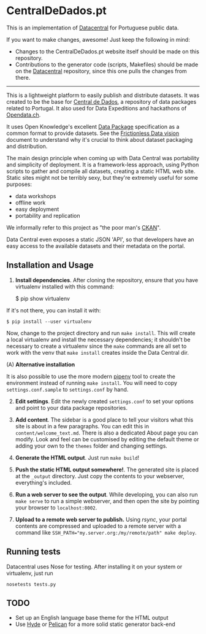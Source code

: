 CentralDeDados.pt
=================

This is an implementation of [Datacentral](https://github.com/centraldedados/datacentral) for Portuguese public data.

If you want to make changes, awesome! Just keep the following in mind:
* Changes to the CentralDeDados.pt website itself should be made on this repository.
* Contributions to the generator code (scripts, Makefiles) should be made on the [Datacentral](https://github.com/centraldedados/datacentral) repository, since this one pulls the changes from there.

----

This is a lightweight platform to easily publish and distribute datasets. It
was created to be the base for [Central de Dados](http://centraldedados.pt), a
repository of data packages related to Portugal. It also used for Data
Expeditions and hackathons of [Opendata.ch](https://opendata.ch/).

It uses Open Knowledge's excellent [Data Package](http://frictionlessdata.io/specs/data-package/) specification as a
common format to provide datasets. See the [Frictionless Data
vision](http://frictionlessdata.io) document to understand why it's
crucial to think about dataset packaging and distribution.

The main design principle when coming up with Data Central was
portability and simplicity of deployment. It is a framework-less
approach, using Python scripts to gather and compile all datasets,
creating a static HTML web site. Static sites might not be terribly
sexy, but they're extremely useful for some purposes:

 * data workshops
 * offline work
 * easy deployment
 * portability and replication

We informally refer to this project as "the poor man's
[CKAN](http://ckan.org)".

Data Central even exposes a static JSON 'API', so that developers
have an easy access to the available datasets and their metadata
on the portal.

Installation and Usage
------------

1. **Install dependencies**. After cloning the repository, ensure that
   you have virtualenv installed with this command:

	$ pip show virtualenv

If it's not there, you can install it with:

	$ pip install --user virtualenv

   Now, change
   to the project directory and run `make install`. This will
   create a local virtualenv and install the necessary
   dependencies; it shouldn't be necessary to create a virtualenv
   since the `make` commands are all set to work with the venv
   that `make install` creates inside the Data Central dir.

(A) **Alternative installation**

It is also possible to use the more modern [pipenv](https://pipenv.readthedocs.io/en/latest/) tool to create the environment instead of running `make install`. You will need to copy `settings.conf.sample` to `settings.conf` by hand.   

2. **Edit settings**. Edit the newly created `settings.conf`
   to set your options and point to your data package
   repositories.

3. **Add content**. The sidebar is a good place to tell your visitors
   what this site is about in a few paragraphs. You can edit this in
   `content/welcome_text.md`. There is also a dedicated About page you
   can modify. Look and feel can be customised by editing the default
   theme or adding your own to the `themes` folder and changing settings.

4. **Generate the HTML output**. Just run `make build`!

5. **Push the static HTML output somewhere!**. The generated
   site is placed at the `_output` directory. Just copy the contents
   to your webserver, everything's included.

6. **Run a web server to see the output**. While developing, you
   can also run `make serve` to run a simple webserver, and then
   open the site by pointing your browser to `localhost:8002`.

7. **Upload to a remote web server to publish.** Using *rsync*, your
   portal contents are compressed and uploaded to a remote server with a
   command like `SSH_PATH="my.server.org:/my/remote/path" make deploy`.

Running tests
-------------

Datacentral uses Nose for testing. After installing it on your system or virtualenv, just run

    nosetests tests.py


TODO
----

 * Set up an English language base theme for the HTML output
 * Use [Hyde](http://pypi.python.org/pypi/hyde/) or
   [Pelican](http://getpelican.com) for a more solid static generator back-end
